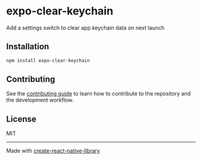 # expo-clear-keychain

Add a settings switch to clear app keychain data on next launch

## Installation

```sh
npm install expo-clear-keychain
```

## Contributing

See the [contributing guide](CONTRIBUTING.md) to learn how to contribute to the repository and the development workflow.

## License

MIT

---

Made with [create-react-native-library](https://github.com/callstack/react-native-builder-bob)
